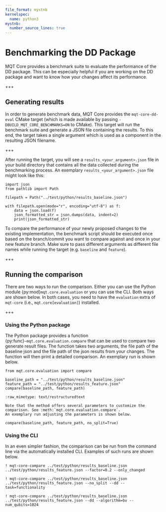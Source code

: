 ```yaml
---
file_format: mystnb
kernelspec:
  name: python3
mystnb:
  number_source_lines: true
---
```


# Benchmarking the DD Package

MQT Core provides a benchmark suite to evaluate the performance of the DD package.
This can be especially helpful if you are working on the DD package and want to know how your changes affect its performance.

+++

## Generating results

In order to generate benchmark data, MQT Core provides the `mqt-core-dd-eval` CMake target (which is made available by passing `-DBUILD_MQT_CORE_BENCHMARKS=ON` to CMake). This target will run the benchmark suite and generate a JSON file containing the results. To this end, the target takes a single argument which is used as a component in the resulting JSON filename.

+++

After running the target, you will see a `results_<your_argument>.json` file in your build directory that contains all the data collected during the benchmarking process. An exemplary `results_<your_argument>.json` file might look like this:

```{code-cell} ipython3
import json
from pathlib import Path

filepath = Path("../test/python/results_baseline.json")

with filepath.open(mode="r", encoding="utf-8") as f:
    data = json.load(f)
    json_formatted_str = json.dumps(data, indent=2)
    print(json_formatted_str)
```

To compare the performance of your newly proposed changes to the existing implementation, the benchmark script should be executed once based on the branch/commit you want to compare against and once in your new feature branch. Make sure to pass different arguments as different file names while running the target (e.g. `baseline` and `feature`).

+++

## Running the comparison

There are two ways to run the comparison. Either you can use the Python module {py:mod}`mqt.core.evaluation` or you can use the CLI.
Both ways are shown below.
In both cases, you need to have the `evaluation` extra of `mqt-core` (i.e., `mqt.core[evaluation]`) installed.

+++

### Using the Python package

The Python package provides a function {py:func}`~mqt.core.evaluation.compare` that can be used to compare two generate result files.
The function takes two arguments, the file path of the baseline json and the file path of the json results from your changes.
The function will then print a detailed comparison. An exemplary run is shown below.

```{code-cell} ipython3
from mqt.core.evaluation import compare

baseline_path = "../test/python/results_baseline.json"
feature_path = "../test/python/results_feature.json"
compare(baseline_path, feature_path)
```

```{raw-cell}
:raw_mimetype: text/restructuredtext

Note that the method offers several parameters to customize the comparison. See :meth:`mqt.core.evaluation.compare`.
An exemplary run adjusting the parameters is shown below.
```

```{code-cell} ipython3
compare(baseline_path, feature_path, no_split=True)
```

### Using the CLI

In an even simpler fashion, the comparison can be run from the command line via the automatically installed CLI.
Examples of such runs are shown below.

```{code-cell} ipython3
! mqt-core-compare ../test/python/results_baseline.json ../test/python/results_feature.json --factor=0.2 --only_changed
```

```{code-cell} ipython3
! mqt-core-compare ../test/python/results_baseline.json ../test/python/results_feature.json --no_split --dd --task=functionality
```

```{code-cell} ipython3
! mqt-core-compare ../test/python/results_baseline.json ../test/python/results_feature.json --dd --algorithm=bv --num_qubits=1024
```
